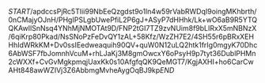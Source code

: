 $START$/apdccsPjRc5TIii99NbEeQzgdst9o1ln4w59rVabRWDqI9oingMKhbrth/0nCMajyOJnH/PHgIPSLgbUwePfiL2P6gJ+ASyP7dHHhk/Lk+wO6aB9R5YTQQKAwIlSnNsq4YNhMjNMOTAt9D/FNP2tGI7TZ9zvNUim8f9bLIRxX5mNBNzX/6qiKrp80Pkad/NsSNoPzFeDvQY1zAL+58Kfz/WzZH7E2/4SH55r6pBRxXEHHhIdWRkKM+Dv0ssIEedweaquih90QV+quW0N12uLQ2htk1frIg0mgyK70Dhc6AbWSF7fbJomnhVcuM+rhLJaKj3M8gmOwcxY6oPsyH9p7tyt36DublPHMn2cWXXf+CvGvMgkpmqjUaxKk0s10AfgfqQK9QeMGT7/KgjAXHI+ho6CarCwAHt848awWZIVj3Z6AbbmgMvheAygOqBJ9kp$END$